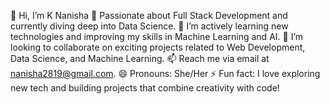 👋 Hi, I’m K Nanisha
🚀 Passionate about Full Stack Development and currently diving deep into Data Science.
🌱 I’m actively learning new technologies and improving my skills in Machine Learning and AI.
💞️ I’m looking to collaborate on exciting projects related to Web Development, Data Science, and Machine Learning.
📫 Reach me via email at nanisha2819@gmail.com.
😄 Pronouns: She/Her
⚡ Fun fact: I love exploring new tech and building projects that combine creativity with code!
<!---
Nanisha1928/Nanisha1928 is a ✨ special ✨ repository because its `README.md` (this file) appears on your GitHub profile.
You can click the Preview link to take a look at your changes.
--->
